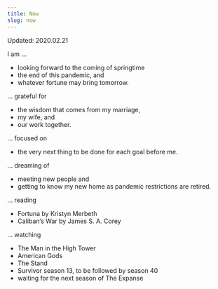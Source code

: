 ```yaml
---
title: Now
slug: now
---
```


Updated: 2020.02.21

I am …

- looking forward to the coming of springtime
- the end of this pandemic, and
- whatever fortune may bring tomorrow.

… grateful for

- the wisdom that comes from my marriage,
- my wife, and
- our work together.

… focused on

- the very next thing to be done for each goal before me.

… dreaming of

- meeting new people and
- getting to know my new home as pandemic restrictions are retired.

… reading

- Fortuna by Kristyn Merbeth
- Caliban‘s War by James S. A. Corey

… watching

- The Man in the High Tower
- American Gods
- The Stand
- Survivor season 13, to be followed by season 40
- waiting for the next season of The Expanse
